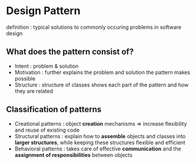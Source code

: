 # Design Pattern
definition : typical solutions to commonly occuring problems in software design

## What does the pattern consist of?
- Intent : problem & solution
- Motivation : further explains the problem and solution the pattern makes possible
- Structure : structure of classes shows each part of the pattern and how they are related

## Classification of patterns
- Creational patterns : object **creation** mechanisms => increase flexibility and reuse of existing code
- Structural patterns : explain how to **assemble** objects and classes into **larger structures**, while keeping these structures flexible and efficient
- Behavioral patterns : takes care of effective **communication** and the **assignment of responsibilities** between objects

